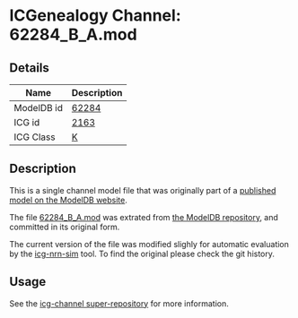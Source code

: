 # ICGenealogy Channel: 62284\_B\_A.mod

## Details

Name | Description
---- | -----------
ModelDB id | [62284](http://senselab.med.yale.edu/ModelDB/ShowModel.cshtml?model=62284)
ICG id | [2163](http://icg.neurotheory.ox.ac.uk/channels/1/2163)
ICG Class | [K](http://icg.neurotheory.ox.ac.uk/channels/1)

## Description

This is a single channel model file that was originally part of a [published model on the ModelDB website](http://senselab.med.yale.edu/ModelDB/ShowModel.cshtml?model=62284).


The file [62284\_B\_A.mod](62284_B_A.mod) was extrated from [the ModelDB repository](http://senselab.med.yale.edu/ModelDB/ShowModel.cshtml?model=62284), and committed in its original form.

The current version of the file was modified slighly for automatic evaluation by the [icg-nrn-sim](https://github.com/icgenealogy/icg-nrn-sim) tool. To find the original please check the git history.


## Usage

See the [icg-channel super-repository](https://github.com/icgenealogy/icg-channels) for more information.